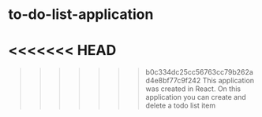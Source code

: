 # to-do-list-application
<<<<<<< HEAD
=======

>>>>>>> b0c334dc25cc56763cc79b262ad4e8bf77c9f242
This application was created in React. On this application you can create and delete a todo list item

